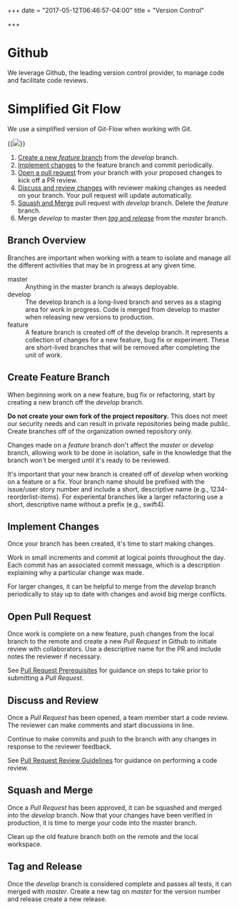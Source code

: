 +++
date = "2017-05-12T06:46:57-04:00"
title = "Version Control"

+++

# Github

We leverage Github, the leading version control provider, to manage code and facilitate code reviews.

# Simplified Git Flow

We use a simplified version of Git-Flow when working with Git.

{{<img src="/img/tools/github/git-flow-diagram.png">}}

1. [Create a new _feature_ branch](#create-feature-branch) from the _develop_ branch.
2. [Implement changes](#implement-changes) to the feature branch and commit periodically.
3. [Open a pull request](#open-pull-request) from your branch with your proposed changes to kick off a PR review.
4. [Discuss and review changes](#discuss-and-review) with reviewer making changes as needed on your branch. Your pull request will update automatically.
5. [Squash and Merge](#squash-and-merge) pull request with _develop_ branch. Delete the _feature_ branch.
6. Merge _develop_ to master then [_tag_ and _release_](#tag-and-release) from the _master_ branch.

## Branch Overview

Branches are important when working with a team to isolate and manage all the different activities that may be in progress at any given time.

<dl>
  <dt>master</dt>
  <dd>Anything in the master branch is always deployable. </dd>

  <dt>develop</dt>
  <dd>The develop branch is a long-lived branch and serves as a staging area for work in progress. Code is merged from develop to master when releasing new versions to production.</dd>

  <dt>feature</dt>
  <dd>A feature branch is created off of the develop branch. It represents a collection of changes for a new feature, bug fix or experiment. These are short-lived branches that will be removed after completing the unit of work.</dd>
</dl>

## Create Feature Branch

When beginning work on a new feature, bug fix or refactoring, start by creating a new branch off the _develop_ branch.

**Do not create your own fork of the project repository.** This does not meet our security needs and can result in private repositories being made public. Create branches off of the organization owned repository only.

Changes made on a _feature_ branch don't affect the _master_ or _develop_ branch, allowing work to be done in isolation, safe in the knowledge that the branch won't be merged until it's ready to be reviewed.

It's important that your new branch is created off of _develop_ when working on a feature or a fix. Your branch name should be prefixed with the issue/user story number and include a short, descriptive name (e.g., 1234-reorderlist-items). For experiental branches like a larger refactoring use a short, descriptive name without a prefix (e.g., swift4).

## Implement Changes

Once your branch has been created, it's time to start making changes.

Work in small increments and commit at logical points throughout the day. Each commit has an associated commit message, which is a description explaining why a particular change was made.

For larger changes, it can be helpful to merge from the _develop_ branch periodically to stay up to date with changes and avoid big merge conflicts.

## Open Pull Request

Once work is complete on a new feature, push changes from the local branch to the remote and create a new _Pull Request_ in Github to initiate review with collaborators. Use a descriptive name for the PR and include notes the reviewer if necessary.

See [Pull Request Prerequisites](../pull-request-prereq) for guidance on steps to take prior to submitting a _Pull Request_.

## Discuss and Review

Once a _Pull Request_ has been opened, a team member start a code review. The reviewer can make comments and start discussions in line.

Continue to make commits and push to the branch with any changes in response to the reviewer feedback.

See [Pull Request Review Guidelines](../pull-request-review) for guidance on performing a code review.

## Squash and Merge

Once a _Pull Request_ has been approved, it can be squashed and merged into the _develop_ branch.
Now that your changes have been verified in production, it is time to merge your code into the master branch.

Clean up the old feature branch both on the remote and the local workspace.

## Tag and Release

Once the _develop_ branch is considered complete and passes all tests, it can merged with _master_. Create a new tag on _master_ for the version number and release create a new release.
